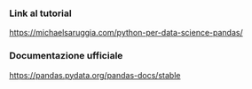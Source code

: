 ### Link al tutorial
https://michaelsaruggia.com/python-per-data-science-pandas/

### Documentazione ufficiale
https://pandas.pydata.org/pandas-docs/stable